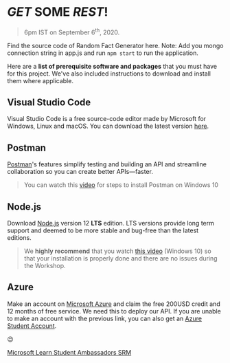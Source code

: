




# *GET* SOME *REST*!

>6pm IST on September 6<sup>th</sup>, 2020.

Find the source code of Random Fact Generator here. 
Note: Add you mongo connection string in app.js and run `npm start` to run the application.

Here are a **list of prerequisite software and packages** that you must have for this project. We've also included instructions to download and install them where applicable. 


## Visual Studio Code  
Visual Studio Code is a free source-code editor made by Microsoft for Windows, Linux and macOS. You can download the latest version [here](https://code.visualstudio.com/Download). 

## Postman

[Postman]([https://www.postman.com/downloads/])'s features simplify testing and building an API and streamline collaboration so you can create better APIs—faster.
> You can watch this [video](https://www.youtube.com/watch?v=s26Yhtd4TB4) for steps to install Postman on Windows 10

## Node.js

Download  [Node.js](https://nodejs.org/en/download/) version 12 **LTS** edition. LTS versions provide long term support and deemed to be more stable and bug-free than the latest editions. 
>We **highly recommend** that you watch [this video](https://www.youtube.com/watch?v=JINE4D0Syqw) (Windows 10) so that your installation is properly done and there are no issues during the Workshop.

## Azure

Make an account on [Microsoft Azure](https://azure.microsoft.com/en-us/free/) and claim the free 200USD credit and 12 months of free service. We need this to deploy our API. If you are unable to make an account with the previous link, you can also get an [Azure Student Account](https://azure.microsoft.com/en-us/free/students/).

😉

[Microsoft Learn Student Ambassadors SRM](https://msclubsrm.in)
